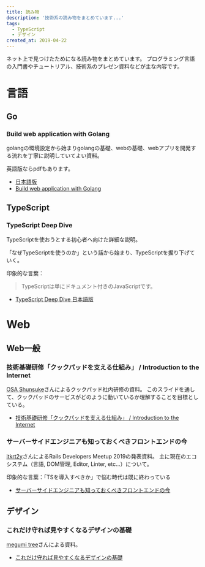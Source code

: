```yaml
---
title: 読み物
description: '技術系の読み物をまとめています...'
tags:
  - TypeScript
  - デザイン
created_at: 2019-04-22
---
```


ネット上で見つけたためになる読み物をまとめています。
プログラミング言語の入門書やチュートリアル、技術系のプレゼン資料などが主な内容です。


# 言語

## Go
### Build web application with Golang
golangの環境設定から始まりgolangの基礎、webの基礎、webアプリを開発する流れを丁寧に説明していてよい資料。

英語版ならpdfもあります。

- [日本語版](https://astaxie.gitbooks.io/build-web-application-with-golang/ja/)
- [Build web application with Golang](https://www.programmer-books.com/wp-content/uploads/2018/08/build-web-application-with-golang-en.pdf)


## TypeScript
### TypeScript Deep Dive
TypeScriptを使おうとする初心者へ向けた詳細な説明。

「なぜTypeScriptを使うのか」という話から始まり、TypeScriptを掘り下げていく。

印象的な言葉：

> TypeScriptは単にドキュメント付きのJavaScriptです。


- [TypeScript Deep Dive 日本語版](https://typescript-jp.gitbook.io/deep-dive/)

# Web
## Web一般
### 技術基礎研修「クックパッドを支える仕組み」 / Introduction to the Internet
[OSA Shunsuke](https://speakerdeck.com/osa)さんによるクックパッド社内研修の資料。
このスライドを通して、クックパッドのサービスがどのように動いているか理解することを目標としている。

- [技術基礎研修「クックパッドを支える仕組み」 / Introduction to the Internet](https://speakerdeck.com/osa/introduction-to-the-internet)

### サーバーサイドエンジニアも知っておくべきフロントエンドの今
[itkrt2y](https://speakerdeck.com/itkrt2y)さんによるRails Developers Meetup 2019の発表資料。
主に現在のエコシステム（言語, DOM管理, Editor, Linter, etc...）について。

印象的な言葉：「TSを導入すべきか」で悩む時代は既に終わっている


- [サーバーサイドエンジニアも知っておくべきフロントエンドの今](https://speakerdeck.com/itkrt2y/sabasaidoenziniamozhi-tuteokubekihurontoendofalsejin)


## デザイン
### これだけ守れば見やすくなるデザインの基礎

[megumi tree](https://speakerdeck.com/kinakobooster)さんによる資料。

- [これだけ守れば見やすくなるデザインの基礎](https://speakerdeck.com/kinakobooster/koredakeshou-rebajian-yasukunarudezainfalseji-chu)